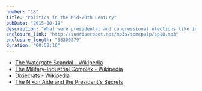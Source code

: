 ```yaml
---
number: "18"
title: "Politics in the Mid-20th Century"
pubDate: "2015-10-19"
description: "What were presidental and congressional elections like in the pre-internet era? What were the clichés and labels of political discussions of the time? This and much more discussed as we examine politics in the mid-20th century."
enclosure_link: "http://sunriserobot.net/mp3s/somepulp/sp18.mp3"
enclosure_length: "38300279"
duration: "00:52:16"
---
```

- [The Watergate Scandal - Wikipedia](https://en.wikipedia.org/wiki/Watergate_scandal)
- [The Military-Industrial Complex - Wikipedia](https://en.wikipedia.org/wiki/Military–industrial_complex)
- [Dixiecrats - Wikipedia](https://en.wikipedia.org/wiki/Dixiecrat)
- [The Nixon Aide and the President's Secrets](http://www.cbsnews.com/videos/the-nixon-aide-and-the-presidents-secrets/)